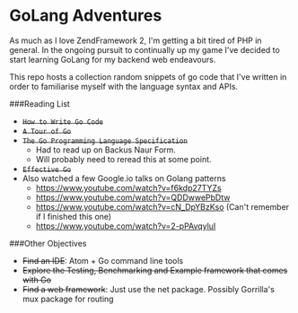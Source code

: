 # GoLang Adventures

As much as I love ZendFramework 2, I'm getting a bit tired of PHP in general. In the ongoing pursuit to continually up my game I've decided to start learning GoLang for my backend web endeavours.

This repo hosts a collection random snippets of go code that I've written in order to familiarise myself with the language syntax and APIs.


###Reading List

- <strike>`How to Write Go Code`</strike>
- <strike>`A Tour of Go`</strike>
- <strike>`The Go Programming Language Specification`</strike>
	- Had to read up on Backus Naur Form.
	- Will probably need to reread this at some point.
- <strike>`Effective Go`</strike>
- Also watched a few Google.io talks on Golang patterns
	- https://www.youtube.com/watch?v=f6kdp27TYZs
	- https://www.youtube.com/watch?v=QDDwwePbDtw
	- https://www.youtube.com/watch?v=cN_DpYBzKso (Can't remember if I finished this one)
	- https://www.youtube.com/watch?v=2-pPAvqyluI


###Other Objectives

- <strike>Find an IDE</strike>: Atom + Go command line tools
- <strike>Explore the Testing, Benchmarking and Example framework that comes with Go</strike>
- <strike>Find a web framework</strike>: Just use the net package. Possibly Gorrilla's mux package for routing
